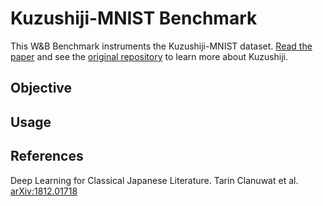 # Kuzushiji-MNIST Benchmark

This W&B Benchmark instruments the Kuzushiji-MNIST dataset. [Read the paper](https://arxiv.org/abs/1812.01718) and see
the [original repository](https://github.com/rois-codh/kmnist) to learn more about Kuzushiji.

## Objective

## Usage



## References

Deep Learning for Classical Japanese Literature. Tarin Clanuwat et al. [arXiv:1812.01718](https://arxiv.org/abs/1812.01718)
